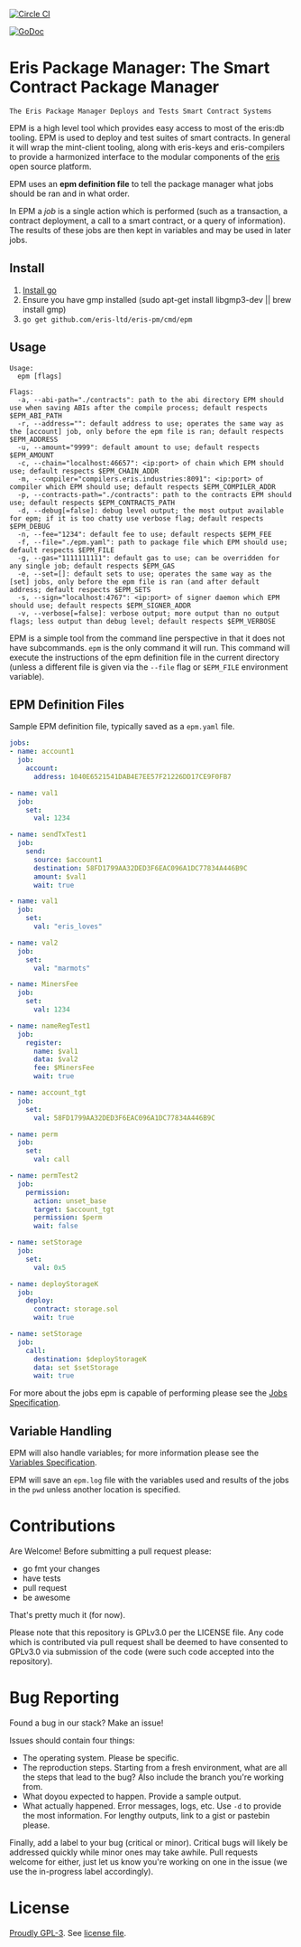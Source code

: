 [![Circle CI](https://circleci.com/gh/eris-ltd/eris-pm/tree/master.svg?style=svg)](https://circleci.com/gh/eris-ltd/eris-pm/tree/master)

[![GoDoc](https://godoc.org/github.com/eris-pm?status.png)](https://godoc.org/github.com/eris-ltd/eris-pm)

# Eris Package Manager: The Smart Contract Package Manager

```
The Eris Package Manager Deploys and Tests Smart Contract Systems
```

EPM is a high level tool which provides easy access to most of the eris:db tooling. EPM is used to deploy and test suites of smart contracts. In general it will wrap the mint-client tooling, along with eris-keys and eris-compilers to provide a harmonized interface to the modular components of the [eris](https://docs.erisindustries.com) open source platform.

EPM uses an **epm definition file** to tell the package manager what jobs should be ran and in what order.

In EPM a *job* is a single action which is performed (such as a transaction, a contract deployment, a call to a smart contract, or a query of information). The results of these jobs are then kept in variables and may be used in later jobs.

## Install

1. [Install go](https://golang.org/doc/install)
2. Ensure you have gmp installed (sudo apt-get install libgmp3-dev || brew install gmp)
3. `go get github.com/eris-ltd/eris-pm/cmd/epm`

## Usage

```
Usage:
  epm [flags]

Flags:
  -a, --abi-path="./contracts": path to the abi directory EPM should use when saving ABIs after the compile process; default respects $EPM_ABI_PATH
  -r, --address="": default address to use; operates the same way as the [account] job, only before the epm file is ran; default respects $EPM_ADDRESS
  -u, --amount="9999": default amount to use; default respects $EPM_AMOUNT
  -c, --chain="localhost:46657": <ip:port> of chain which EPM should use; default respects $EPM_CHAIN_ADDR
  -m, --compiler="compilers.eris.industries:8091": <ip:port> of compiler which EPM should use; default respects $EPM_COMPILER_ADDR
  -p, --contracts-path="./contracts": path to the contracts EPM should use; default respects $EPM_CONTRACTS_PATH
  -d, --debug[=false]: debug level output; the most output available for epm; if it is too chatty use verbose flag; default respects $EPM_DEBUG
  -n, --fee="1234": default fee to use; default respects $EPM_FEE
  -f, --file="./epm.yaml": path to package file which EPM should use; default respects $EPM_FILE
  -g, --gas="1111111111": default gas to use; can be overridden for any single job; default respects $EPM_GAS
  -e, --set=[]: default sets to use; operates the same way as the [set] jobs, only before the epm file is ran (and after default address; default respects $EPM_SETS
  -s, --sign="localhost:4767": <ip:port> of signer daemon which EPM should use; default respects $EPM_SIGNER_ADDR
  -v, --verbose[=false]: verbose output; more output than no output flags; less output than debug level; default respects $EPM_VERBOSE
```

EPM is a simple tool from the command line perspective in that it does not have subcommands. `epm` is the only command it will run. This command will execute the instructions of the epm definition file in the current directory (unless a different file is given via the `--file` flag or `$EPM_FILE` environment variable).

## EPM Definition Files

Sample EPM definition file, typically saved as a `epm.yaml` file.

```yaml
jobs:
- name: account1
  job:
    account:
      address: 1040E6521541DAB4E7EE57F21226DD17CE9F0FB7

- name: val1
  job:
    set:
      val: 1234

- name: sendTxTest1
  job:
    send:
      source: $account1
      destination: 58FD1799AA32DED3F6EAC096A1DC77834A446B9C
      amount: $val1
      wait: true

- name: val1
  job:
    set:
      val: "eris_loves"

- name: val2
  job:
    set:
      val: "marmots"

- name: MinersFee
  job:
    set:
      val: 1234

- name: nameRegTest1
  job:
    register:
      name: $val1
      data: $val2
      fee: $MinersFee
      wait: true

- name: account_tgt
  job:
    set:
      val: 58FD1799AA32DED3F6EAC096A1DC77834A446B9C

- name: perm
  job:
    set:
      val: call

- name: permTest2
  job:
    permission:
      action: unset_base
      target: $account_tgt
      permission: $perm
      wait: false

- name: setStorage
  job:
    set:
      val: 0x5

- name: deployStorageK
  job:
    deploy:
      contract: storage.sol
      wait: true

- name: setStorage
  job:
    call:
      destination: $deployStorageK
      data: set $setStorage
      wait: true
```

For more about the jobs epm is capable of performing please see the [Jobs Specification](https://docs.erisindustries.com/documentation/eris-pm/jobs_specification/).

## Variable Handling

EPM will also handle variables; for more information please see the [Variables Specification](https://docs.erisindustries.com/documentation/eris-pm/variable_specification/).

EPM will save an `epm.log` file with the variables used and results of the jobs in the `pwd` unless another location is specified.

# Contributions

Are Welcome! Before submitting a pull request please:

* go fmt your changes
* have tests
* pull request
* be awesome

That's pretty much it (for now).

Please note that this repository is GPLv3.0 per the LICENSE file. Any code which is contributed via pull request shall be deemed to have consented to GPLv3.0 via submission of the code (were such code accepted into the repository).

# Bug Reporting

Found a bug in our stack? Make an issue!

Issues should contain four things:

* The operating system. Please be specific.
* The reproduction steps. Starting from a fresh environment, what are all the steps that lead to the bug? Also include the branch you're working from.
* What doyou expected to happen. Provide a sample output.
* What actually happened. Error messages, logs, etc. Use `-d` to provide the most information. For lengthy outputs, link to a gist or pastebin please.

Finally, add a label to your bug (critical or minor). Critical bugs will likely be addressed quickly while minor ones may take awhile. Pull requests welcome for either, just let us know you're working on one in the issue (we use the in-progress label accordingly).

# License

[Proudly GPL-3](http://www.gnu.org/philosophy/enforcing-gpl.en.html). See [license file](https://github.com/eris-ltd/eris-pm/blob/master/LICENSE.md).
